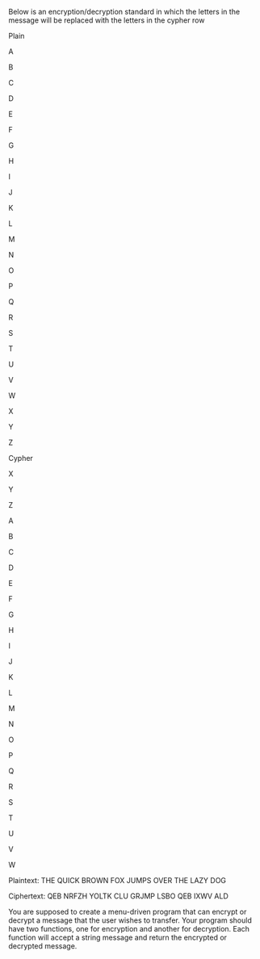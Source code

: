 

Below is an encryption/decryption standard in which the letters in the message will be replaced with the letters in the cypher row

Plain

A

B

C

D

E

F

G

H

I

J

K

L

M

N

O

P

Q

R

S

T

U

V

W

X

Y

Z

Cypher

X

Y

Z

A

B

C

D

E

F

G

H

I

J

K

L

M

N

O

P

Q

R

S

T

U

V

W

Plaintext:  THE QUICK BROWN FOX JUMPS OVER THE LAZY DOG

Ciphertext: QEB NRFZH YOLTK CLU GRJMP LSBO QEB IXWV ALD

You are supposed to create a menu-driven program that can encrypt or decrypt a message that the user wishes to transfer.
Your program should have two functions, one for encryption and another for decryption. Each function will accept a string message and return the encrypted or decrypted message.

